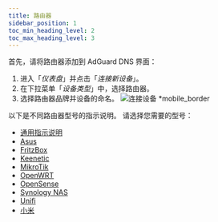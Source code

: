 ```yaml
---
title: 路由器
sidebar_position: 1
toc_min_heading_level: 2
toc_max_heading_level: 3
---
```


首先，请将路由器添加到 AdGuard DNS 界面：

1. 进入「_仪表盘_」并点击「_连接新设备_」。
2. 在下拉菜单「_设备类型_」中，选择路由器。
3. 选择路由器品牌并设备的命名。
   ![连接设备 \*mobile\_border](https://cdn.adtidy.org/content/kb/dns/private/new_dns/connect/choose_router.png)

以下是不同路由器型号的指示说明。 请选择您需要的型号：

- [通用指示说明](/private-dns/connect-devices/routers/universal.md)
- [Asus](/private-dns/connect-devices/routers/asus.md)
- [FritzBox](/private-dns/connect-devices/routers/fritzbox.md)
- [Keenetic](/private-dns/connect-devices/routers/keenetic.md)
- [MikroTik](/private-dns/connect-devices/routers/mikrotik.md)
- [OpenWRT](/private-dns/connect-devices/routers/openwrt.md)
- [OpenSense](/private-dns/connect-devices/routers/opnsense.md)
- [Synology NAS](/private-dns/connect-devices/routers/synology-nas.md)
- [Unifi](/private-dns/connect-devices/routers/unifi.md)
- [小米](/private-dns/connect-devices/routers/xiaomi.md)
